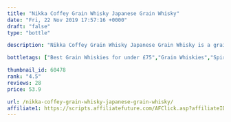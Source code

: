 ```yaml
---
title: "Nikka Coffey Grain Whisky Japanese Grain Whisky"
date: "Fri, 22 Nov 2019 17:57:16 +0000"
draft: "false"
type: "bottle"

description: "Nikka Coffey Grain Whisky Japanese Grain Whisky is a grain whisky. Rated an average of 4.5 out of 5 by 28 reviewers and available from Master of Malt for only £53.9, falling slightly short of liquid gold but this in a solid everyday grain whisky."

bottletags: ["Best Grain Whiskies for under £75","Grain Whiskies","Spirit Caramel (E150A)","Whiskies may contain Spirit Caramel (E150A)","Whiskies of Japan"]

thumbnail_id: 60478
rank: "4.5"
reviews: 28
price: 53.9

url: /nikka-coffey-grain-whisky-japanese-grain-whisky/
affiliate1: https://scripts.affiliatefuture.com/AFClick.asp?affiliateID=346829&merchantID=7042&programmeID=24815&mediaID=0&tracking=&afsource=20&url=https://www.masterofmalt.com/whiskies/nikka/nikka-coffey-grain-whisky-70cl/
---
```



